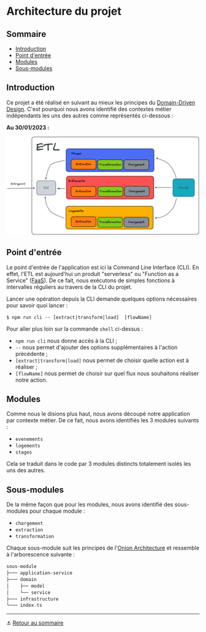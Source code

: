 # Architecture du projet

## Sommaire

+ [Introduction](#introduction)
+ [Point d'entrée](#point-dentrée)
+ [Modules](#modules)
+ [Sous-modules](#sous-modules)

## Introduction

Ce projet a été réalisé en suivant au mieux les principes du [Domain-Driven Design](https://alexsoyes.com/ddd-domain-driven-design/).
C'est pourquoi nous avons identifié des contextes métier indépendants les uns des autres comme représentés ci-dessous :

**Au 30/01/2023 :**

![architecture-etl](../assets/etl.png)

## Point d'entrée

Le point d'entrée de l'application est ici la Command Line Interface (CLI). En effet, l'ETL est aujourd'hui un produit 
"serverless" ou "Function as a Service" ([FaaS](https://www.redhat.com/en/topics/cloud-native-apps/what-is-faas)). De ce
 fait, nous exécutons de simples fonctions à intervalles réguliers au travers de la CLI du projet.

Lancer une opération depuis la CLI demande quelques options nécessaires pour savoir quoi lancer :

```shell
$ npm run cli -- [extract|transform|load]  [flowName]
```

Pour aller plus loin sur la commande `shell` ci-dessus :
- `npm run cli` nous donne accès à la CLI ;
- `--` nous permet d'ajouter des options supplémentaires à l'action précédente ;
- `[extract|transform|load]` nous permet de choisir quelle action est à réaliser ;
- `[flowName]` nous permet de choisir sur quel flux nous souhaitons réaliser notre action.

## Modules

Comme nous le disions plus haut, nous avons découpé notre application par contexte métier. De ce fait, nous avons 
identifiés les 3 modules suivants :
- `evenements`
- `logements`
- `stages`

Cela se traduit dans le code par 3 modules distincts totalement isolés les uns des autres.

## Sous-modules

De la même façon que pour les modules, nous avons identifié des sous-modules pour chaque module :
- `chargement`
- `extraction`
- `transformation`

Chaque sous-module suit les principes de l'[Onion Architecture](https://medium.com/expedia-group-tech/onion-architecture-deed8a554423) 
et ressemble à l'arborescence suivante :

```markdown
sous-module
├─── application-service
├─── domain
│    ├── model
│    └── service
├─── infrastructure
└─── index.ts
```

---

⚓️ [Retour au sommaire](../index.md)
